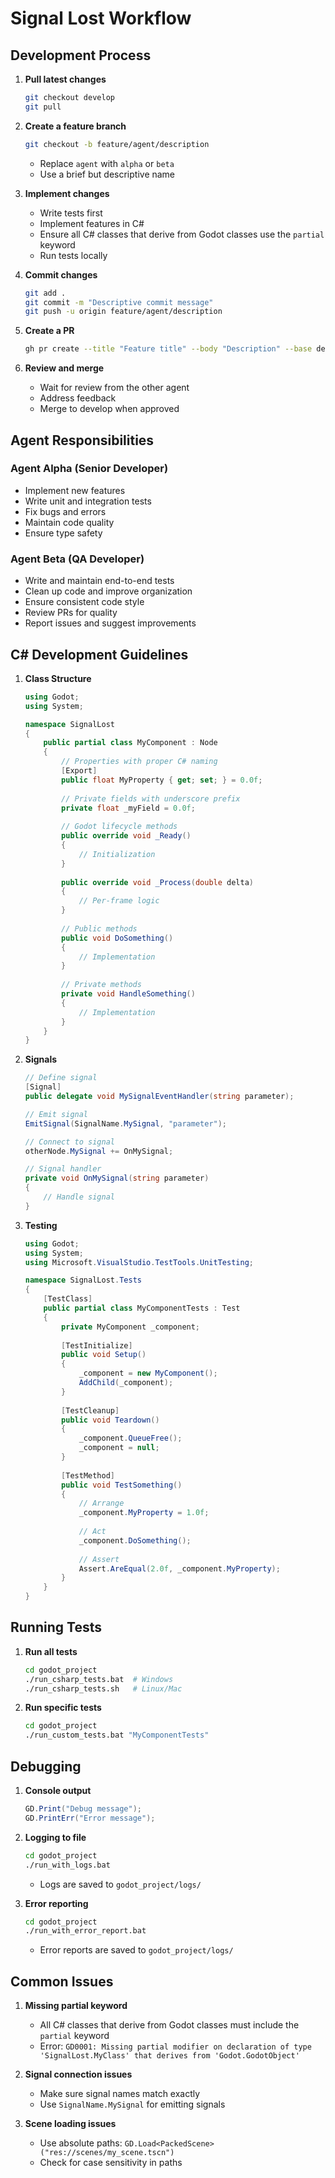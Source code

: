 # Signal Lost Workflow

## Development Process

1. **Pull latest changes**
   ```bash
   git checkout develop
   git pull
   ```

2. **Create a feature branch**
   ```bash
   git checkout -b feature/agent/description
   ```
   - Replace `agent` with `alpha` or `beta`
   - Use a brief but descriptive name

3. **Implement changes**
   - Write tests first
   - Implement features in C#
   - Ensure all C# classes that derive from Godot classes use the `partial` keyword
   - Run tests locally

4. **Commit changes**
   ```bash
   git add .
   git commit -m "Descriptive commit message"
   git push -u origin feature/agent/description
   ```

5. **Create a PR**
   ```bash
   gh pr create --title "Feature title" --body "Description" --base develop
   ```

6. **Review and merge**
   - Wait for review from the other agent
   - Address feedback
   - Merge to develop when approved

## Agent Responsibilities

### Agent Alpha (Senior Developer)
- Implement new features
- Write unit and integration tests
- Fix bugs and errors
- Maintain code quality
- Ensure type safety

### Agent Beta (QA Developer)
- Write and maintain end-to-end tests
- Clean up code and improve organization
- Ensure consistent code style
- Review PRs for quality
- Report issues and suggest improvements

## C# Development Guidelines

1. **Class Structure**
   ```csharp
   using Godot;
   using System;
   
   namespace SignalLost
   {
       public partial class MyComponent : Node
       {
           // Properties with proper C# naming
           [Export]
           public float MyProperty { get; set; } = 0.0f;
           
           // Private fields with underscore prefix
           private float _myField = 0.0f;
           
           // Godot lifecycle methods
           public override void _Ready()
           {
               // Initialization
           }
           
           public override void _Process(double delta)
           {
               // Per-frame logic
           }
           
           // Public methods
           public void DoSomething()
           {
               // Implementation
           }
           
           // Private methods
           private void HandleSomething()
           {
               // Implementation
           }
       }
   }
   ```

2. **Signals**
   ```csharp
   // Define signal
   [Signal]
   public delegate void MySignalEventHandler(string parameter);
   
   // Emit signal
   EmitSignal(SignalName.MySignal, "parameter");
   
   // Connect to signal
   otherNode.MySignal += OnMySignal;
   
   // Signal handler
   private void OnMySignal(string parameter)
   {
       // Handle signal
   }
   ```

3. **Testing**
   ```csharp
   using Godot;
   using System;
   using Microsoft.VisualStudio.TestTools.UnitTesting;
   
   namespace SignalLost.Tests
   {
       [TestClass]
       public partial class MyComponentTests : Test
       {
           private MyComponent _component;
           
           [TestInitialize]
           public void Setup()
           {
               _component = new MyComponent();
               AddChild(_component);
           }
           
           [TestCleanup]
           public void Teardown()
           {
               _component.QueueFree();
               _component = null;
           }
           
           [TestMethod]
           public void TestSomething()
           {
               // Arrange
               _component.MyProperty = 1.0f;
               
               // Act
               _component.DoSomething();
               
               // Assert
               Assert.AreEqual(2.0f, _component.MyProperty);
           }
       }
   }
   ```

## Running Tests

1. **Run all tests**
   ```bash
   cd godot_project
   ./run_csharp_tests.bat  # Windows
   ./run_csharp_tests.sh   # Linux/Mac
   ```

2. **Run specific tests**
   ```bash
   cd godot_project
   ./run_custom_tests.bat "MyComponentTests"
   ```

## Debugging

1. **Console output**
   ```csharp
   GD.Print("Debug message");
   GD.PrintErr("Error message");
   ```

2. **Logging to file**
   ```bash
   cd godot_project
   ./run_with_logs.bat
   ```
   - Logs are saved to `godot_project/logs/`

3. **Error reporting**
   ```bash
   cd godot_project
   ./run_with_error_report.bat
   ```
   - Error reports are saved to `godot_project/logs/`

## Common Issues

1. **Missing partial keyword**
   - All C# classes that derive from Godot classes must include the `partial` keyword
   - Error: `GD0001: Missing partial modifier on declaration of type 'SignalLost.MyClass' that derives from 'Godot.GodotObject'`

2. **Signal connection issues**
   - Make sure signal names match exactly
   - Use `SignalName.MySignal` for emitting signals

3. **Scene loading issues**
   - Use absolute paths: `GD.Load<PackedScene>("res://scenes/my_scene.tscn")`
   - Check for case sensitivity in paths
